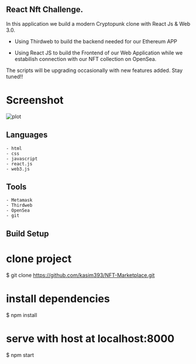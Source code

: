 ## React Nft Challenge.

In this application we build a modern Cryptopunk clone with React Js & Web 3.0.

- Using Thirdweb to build the backend needed for our Ethereum APP

- Using React JS to build the Frontend of our Web Application while we estabilish connection with our NFT collection on OpenSea.

The scripts will be upgrading occasionally with new features added. Stay tuned!!


# Screenshot

![plot](../owner/screencapture-Modern-Crypto-Punks.png)


## Languages
```
- html
- css
- javascript
- react.js
- web3.js
```


## Tools
```
- Metamask
- Thirdweb
- OpenSea
- git
```


## Build Setup 

# clone project
$ git clone https://github.com/kasim393/NFT-Marketplace.git

# install dependencies
$ npm install

# serve with host at localhost:8000
$ npm start
